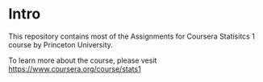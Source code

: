 Intro
============

This repository contains most of the Assignments for Coursera Statisitcs 1 course by Princeton University.

To learn more about the course, please vesit https://www.coursera.org/course/stats1